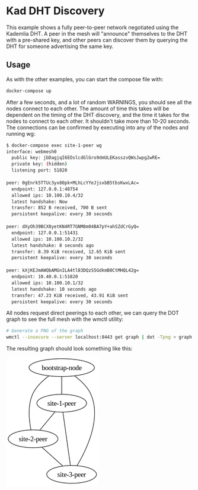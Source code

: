 # Kad DHT Discovery

This example shows a fully peer-to-peer network negotiated using the Kademlia DHT.
A peer in the mesh will "announce" themselves to the DHT with a pre-shared key, and other peers can discover them by querying the DHT for someone advertising the same key.

## Usage

As with the other examples, you can start the compose file with:

```bash
docker-compose up
```

After a few seconds, and a lot of random WARNINGS, you should see all the nodes connect to each other.
The amount of time this takes will be dependent on the timing of the DHT discovery, and the time it takes for the nodes to connect to each other.
It shouldn't take more than 10-20 seconds.
The connections can be confirmed by executing into any of the nodes and running wg:

```bash
$ docker-compose exec site-1-peer wg
interface: webmesh0
  public key: jbDagjqI6EOslcdGlGro9dmULEKasszvQWsJwpg2wRE=
  private key: (hidden)
  listening port: 51820

peer: 0gEnrk5TTUc3yx80pk+MLhLcYYeJjsxbB5tbsKwxLAc=
  endpoint: 127.0.0.1:48754
  allowed ips: 10.100.10.4/32
  latest handshake: Now
  transfer: 852 B received, 700 B sent
  persistent keepalive: every 30 seconds

peer: dXyOh39BCX8yetKN4RT7GNM8m04BA7pY+ahSZdCrGyQ=
  endpoint: 127.0.0.1:51431
  allowed ips: 10.100.10.2/32
  latest handshake: 8 seconds ago
  transfer: 8.39 KiB received, 12.65 KiB sent
  persistent keepalive: every 30 seconds

peer: kXjKEJmAWQbAMGnILA4tl83DQzS5GdkmB0CtMHQL42g=
  endpoint: 10.40.0.1:51820
  allowed ips: 10.100.10.1/32
  latest handshake: 10 seconds ago
  transfer: 47.23 KiB received, 43.91 KiB sent
  persistent keepalive: every 30 seconds
```

All nodes request direct peerings to each other, we can query the DOT graph to see the full mesh with the wmctl utility:

```bash
# Generate a PNG of the graph
wmctl --insecure --server localhost:8443 get graph | dot -Tpng > graph.png
```

The resulting graph should look something like this:

![Graph](graph.png)
